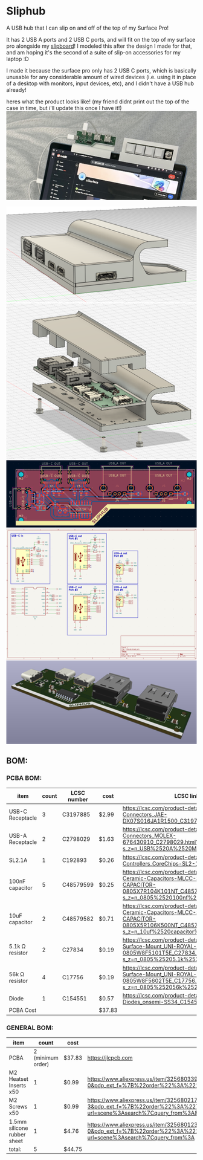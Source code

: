 # Sliphub
A USB hub that I can slip on and off of the top of my Surface Pro! 

It has 2 USB A ports and 2 USB C ports, and will fit on the top of my surface pro alongside my [slipboard](https://github.com/ila-io/slipboard/)! I modeled this after the design I made for that, and am hoping it's the second of a suite of slip-on accessories for my laptop :D


I made it because the surface pro only has 2 USB C ports, which is basically unusable for any considerable amount of wired devices (i.e. using it in place of a desktop with monitors, input devices, etc), and I didn't have a USB hub already! 



heres what the product looks like!
(my friend didnt print out the top of the case in time, but i'll update this once I have it!) 
![sliphub irl](journal_photos/sliphub3.jpg)

![sliphub assembled](journal_photos/cad_assembled.png)
![sliphub disassembled](journal_photos/cad_disassembled.png)
![slipbub pcb routed](journal_photos/pcb_finished.png)
![sliphub schematic](journal_photos/schematic.png)
![sliphub pcb 3d model](journal_photos/pcb_3d.png)

## BOM:
### PCBA BOM:
| item             | count | LCSC number | cost  | LCSC link                                                                                                                                                    |
|------------------|-------|-------------|-------|--------------------------------------------------------------------------------------------------------------------------------------------------------------|
| USB-C Receptacle |     3 | C3197885    | $2.99 | https://lcsc.com/product-detail/USB-Connectors_JAE-DX07S016JA1R1500_C3197885.html                                                                            |
| USB-A Receptacle |     2 | C2798029    | $1.63 | https://lcsc.com/product-detail/USB-Connectors_MOLEX-676430910_C2798029.html?s_z=n_USB%2520A%2520Molex%252067643                                             |
| SL2.1A           |     1 | C192893     | $0.26 | https://lcsc.com/product-detail/USB-HUB-Controllers_CoreChips-SL2-1A_C192893.html                                                                            |
| 100nF capacitor  |     5 | C48579599   | $0.25 | https://lcsc.com/product-detail/Multilayer-Ceramic-Capacitors-MLCC-SMD-SMT_AIDE-CAPACITOR-0805X7R104K101NT_C48579599.html?s_z=n_0805%2520100nf%2520capacitor |
| 10uF capacitor   |     2 | C48579582   | $0.71 | https://lcsc.com/product-detail/Multilayer-Ceramic-Capacitors-MLCC-SMD-SMT_AIDE-CAPACITOR-0805X5R106K500NT_C48579582.html?s_z=n_10uf%2520capacitor%25200805  |
| 5.1k Ω resistor  |     2 | C27834      | $0.19 | https://lcsc.com/product-detail/Chip-Resistor-Surface-Mount_UNI-ROYAL-0805W8F5101T5E_C27834.html?s_z=n_0805%25205.1k%2520ohm%2520resistor                    |
| 56k Ω resistor   |     4 | C17756      | $0.19 | https://lcsc.com/product-detail/Chip-Resistor-Surface-Mount_UNI-ROYAL-0805W8F5602T5E_C17756.html?s_z=n_0805%252056k%2520ohm%2520resistor                     |
| Diode            |     1 | C154551     | $0.57 | https://lcsc.com/product-detail/Schottky-Diodes_onsemi-SS34_C154551.html?s_z=n_SS34                                                                          |
PCBA Cost | | |$37.83

### GENERAL BOM: 
| item                        | count             | cost   | link                                                                                                                                                                                                                                                                                                                                                                                                                                                                                                                                                                                                 |
|-----------------------------|-------------------|--------|------------------------------------------------------------------------------------------------------------------------------------------------------------------------------------------------------------------------------------------------------------------------------------------------------------------------------------------------------------------------------------------------------------------------------------------------------------------------------------------------------------------------------------------------------------------------------------------------------|
| PCBA                        | 2 (minimum order) | $37.83 | https://jlcpcb.com                                                                                                                                                                                                                                                                                                                                                                                                                                                                                                                                                                                   |
| M2 Heatset Inserts x50      | 1                 |  $0.99 | https://www.aliexpress.us/item/3256803396040989.html?spm=a2g0o.productlist.main.1.5fe1tUQQtUQQ7l&algo_pvid=d7b60f0b-e780-4759-b797-b2f6e887de47&algo_exp_id=d7b60f0b-e780-4759-b797-b2f6e887de47-0&pdp_ext_f=%7B%22order%22%3A%2218161%22%2C%22eval%22%3A%221%22%7D&pdp_npi=4%40dis!USD!1.74!0.99!!!1.74!0.99!%402103010e17534347345916170e1408!12000026370649723!sea!US!6404024211!ABX&curPageLogUid=zXRdRmildqGP&utparam-url=scene%3Asearch%7Cquery_from%3A                                                                                                                                        |
| M2 Screws x50               | 1                 |  $0.99 | https://www.aliexpress.us/item/3256802178253461.html?spm=a2g0o.productlist.main.4.94783ca75RQUAA&aem_p4p_detail=202507261801262939809493575570002980427&algo_pvid=d776e6f8-0569-4ccb-b633-1f90a9f39bb8&algo_exp_id=d776e6f8-0569-4ccb-b633-1f90a9f39bb8-3&pdp_ext_f=%7B%22order%22%3A%22723%22%2C%22eval%22%3A%221%22%7D&pdp_npi=4%40dis%21USD%211.55%210.99%21%21%211.55%210.99%21%402103241117535780862826083e5eee%2112000020355723604%21sea%21US%216404024211%21ABX&curPageLogUid=juaZaL7nG3yR&utparam-url=scene%3Asearch%7Cquery_from%3A&search_p4p_id=202507261801262939809493575570002980427_1 |
| 1.5mm silicone rubber sheet | 1                 | $4.76  | https://www.aliexpress.us/item/3256801236853786.html?spm=a2g0o.productlist.main.1.2d39VEjxVEjx6E&algo_pvid=fcf873a6-e901-4e9f-94e9-011e1f1275f9&algo_exp_id=fcf873a6-e901-4e9f-94e9-011e1f1275f9-0&pdp_ext_f=%7B%22order%22%3A%2212%22%2C%22eval%22%3A%221%22%7D&pdp_npi=4%40dis%21USD%219.53%214.76%21%21%219.53%214.76%21%402101eab017535801062311728e74e6%2112000016056354201%21sea%21US%216404024211%21ABX&curPageLogUid=UNVC3Bw02WfL&utparam-url=scene%3Asearch%7Cquery_from%3A                                                                                                                 |
| total:                      | 5                 | $44.75 |                                                                                                                                                                                                                                                                                                                                                                                                                                                                                                                                                                                                      |
